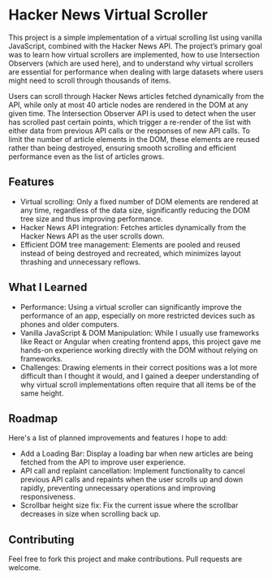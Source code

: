 # Hacker News Virtual Scroller

This project is a simple implementation of a virtual scrolling list using vanilla JavaScript, combined with the Hacker News API. The project’s primary goal was to learn how virtual scrollers are implemented, how to use Intersection Observers (which are used here), and to understand why virtual scrollers are essential for performance when dealing with large datasets where users might need to scroll through thousands of items.

Users can scroll through Hacker News articles fetched dynamically from the API, while only at most 40 article nodes are rendered in the DOM at any given time. The Intersection Observer API is used to detect when the user has scrolled past certain points, which trigger a re-render of the list with either data from previous API calls or the responses of new API calls. To limit the number of article elements in the DOM, these elements are reused rather than being destroyed, ensuring smooth scrolling and efficient performance even as the list of articles grows.

## Features

- Virtual scrolling: Only a fixed number of DOM elements are rendered at any time, regardless of the data size, significantly reducing the DOM tree size and thus improving performance.
- Hacker News API integration: Fetches articles dynamically from the Hacker News API as the user scrolls down.
- Efficient DOM tree management: Elements are pooled and reused instead of being destroyed and recreated, which minimizes layout thrashing and unnecessary reflows.

## What I Learned

- Performance: Using a virtual scroller can significantly improve the performance of an app, especially on more restricted devices such as phones and older computers.
- Vanilla JavaScript & DOM Manipulation: While I usually use frameworks like React or Angular when creating frontend apps, this project gave me hands-on experience working directly with the DOM without relying on frameworks.
- Challenges: Drawing elements in their correct positions was a lot more difficult than I thought it would, and I gained a deeper understanding of why virtual scroll implementations often require that all items be of the same height.

## Roadmap

Here's a list of planned improvements and features I hope to add:

- Add a Loading Bar: Display a loading bar when new articles are being fetched from the API to improve user experience.
- API call and replaint cancellation: Implement functionality to cancel previous API calls and repaints when the user scrolls up and down rapidly, preventing unnecessary operations and improving responsiveness.
- Scrollbar height size fix: Fix the current issue where the scrollbar decreases in size when scrolling back up.

## Contributing

Feel free to fork this project and make contributions. Pull requests are welcome.
